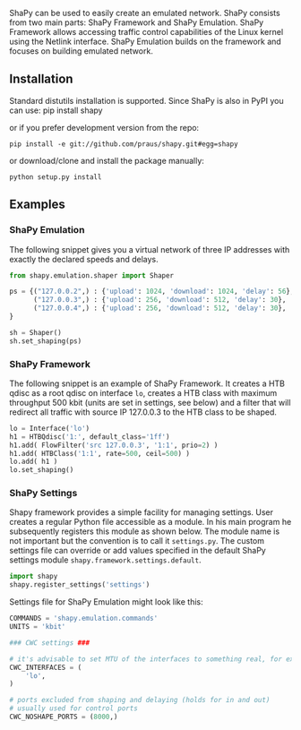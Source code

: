 
ShaPy can be used to easily create an emulated network. ShaPy consists from two
main parts: ShaPy Framework and ShaPy Emulation. ShaPy Framework allows
accessing traffic control capabilities of the Linux kernel using the Netlink
interface. ShaPy Emulation builds on the framework and focuses on building
emulated network.

## Installation
Standard distutils installation is supported. Since ShaPy is also in PyPI you
can use:
    pip install shapy

or if you prefer development version from the repo:

    pip install -e git://github.com/praus/shapy.git#egg=shapy

or download/clone and install the package manually:
    
    python setup.py install

## Examples

### ShaPy Emulation

The following snippet gives you a virtual network of three IP addresses with
exactly the declared speeds and delays.

```python
from shapy.emulation.shaper import Shaper

ps = {("127.0.0.2",) : {'upload': 1024, 'download': 1024, 'delay': 56},
      ("127.0.0.3",) : {'upload': 256, 'download': 512, 'delay': 30},
      ("127.0.0.4",) : {'upload': 256, 'download': 512, 'delay': 30},
}

sh = Shaper()
sh.set_shaping(ps)
```

### ShaPy Framework
The following snippet is an example of ShaPy Framework. It creates a HTB qdisc
as a root qdisc on interface `lo`, creates a HTB class with maximum throughput
500 kbit (units are set in settings, see below) and a filter that will redirect
all traffic with source IP 127.0.0.3 to the HTB class to be shaped.

```python
lo = Interface('lo')
h1 = HTBQdisc('1:', default_class='1ff')
h1.add( FlowFilter('src 127.0.0.3', '1:1', prio=2) )
h1.add( HTBClass('1:1', rate=500, ceil=500) )
lo.add( h1 )
lo.set_shaping()
```

### ShaPy Settings
Shapy framework provides a simple facility for managing settings. User creates a
regular Python file accessible as a module. In his main program he subsequently
registers this module as shown below. The module name is not important but the
convention is to call it `settings.py`. The custom settings file can override or
add values specified in the default ShaPy settings module
`shapy.framework.settings.default`.


```python
import shapy
shapy.register_settings('settings')
```

Settings file for ShaPy Emulation might look like this:

```python
COMMANDS = 'shapy.emulation.commands'
UNITS = 'kbit'

### CWC settings ###

# it's advisable to set MTU of the interfaces to something real, for example 1500
CWC_INTERFACES = (
    'lo',
)

# ports excluded from shaping and delaying (holds for in and out)
# usually used for control ports
CWC_NOSHAPE_PORTS = (8000,)

```